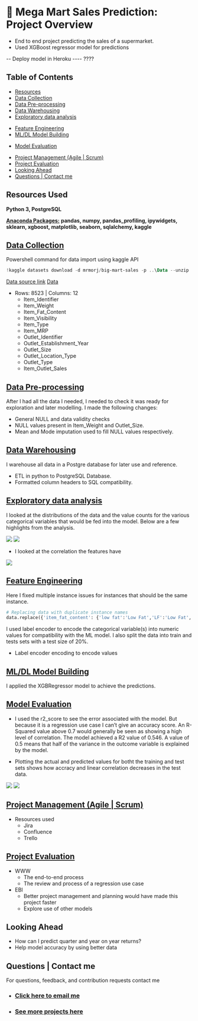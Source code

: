 # 🏪 Mega Mart Sales Prediction: Project Overview
* End to end project predicting the sales of a supermarket.
* Used XGBoost regressor model for predictions 

-- Deploy model in Heroku ---- ????

## Table of Contents 
*   [Resources](#resources)
*   [Data Collection](#DataCollection)
*   [Data Pre-processing](#DataPre-processing)
*   [Data Warehousing](#DataWarehousing)
*   [Exploratory data analysis](#EDA)
<!-- *   [Data Visualisation & Analytics](#Dataviz)
*   [Business Intelligence](#Busintelli) -->
*   [Feature Engineering](#FeatEng)
*   [ML/DL Model Building](#ModelBuild)
<!-- *   [Model performance](#ModelPerf)
*   [Model Optimisation](#ModelOpt) -->
*   [Model Evaluation](#ModelEval)
<!-- *   [Model Productionisation](#ModelProd)
*   [Deployment](#ModelDeploy) -->
*   [Project Management (Agile | Scrum)](#Prjmanage)
*   [Project Evaluation](#PrjEval)
*   [Looking Ahead](#Lookahead)
*   [Questions | Contact me ](#Lookahead)

<a name="Resources"></a>  

## Resources Used
**Python 3, PostgreSQL** 

[**Anaconda Packages:**](requirements.txt) **pandas, numpy, pandas_profiling, ipywidgets, sklearn, xgboost, matplotlib, seaborn, sqlalchemy, kaggle** 

<a name="DataCollection"></a>  

## [Data Collection](Code/P7_Code.ipynb)
Powershell command for data import using kaggle API <br>
```powershell
!kaggle datasets download -d mrmorj/big-mart-sales -p ..\Data --unzip 
```
[Data source link](https://www.kaggle.com/mrmorj/big-mart-sales)
[Data](Data/train_v9rqX0R.csv)
*  Rows: 8523 | Columns: 12
    *   Item_Identifier              
    *   Item_Weight                  
    *   Item_Fat_Content              
    *   Item_Visibility             
    *   Item_Type                     
    *   Item_MRP                    
    *   Outlet_Identifier            
    *   Outlet_Establishment_Year     
    *   Outlet_Size                  
    *   Outlet_Location_Type         
    *   Outlet_Type                   
    *   Item_Outlet_Sales           
                     

<a name="DataPre-processing"></a>  

## [Data Pre-processing](Code/P7_Code.ipynb)
After I had all the data I needed, I needed to check it was ready for exploration and later modelling. I made the following changes:   
*   General NULL and data validity checks  
*   NULL values present in Item_Weight and Outlet_Size. 
*   Mean and Mode imputation used to fill NULL values respectively.

<a name="DataWarehousing"></a>

## [Data Warehousing](Code/P7_Code.ipynb)
I warehouse all data in a Postgre database for later use and reference.

*   ETL in python to PostgreSQL Database.
*   Formatted column headers to SQL compatibility.  

<a name="EDA"></a>  

## [Exploratory data analysis](Code/P7_Code.ipynb) 
I looked at the distributions of the data and the value counts for the various categorical variables that would be fed into the model. Below are a few highlights from the analysis.

<img src="images/categoricalfeatures_countdistrib.png" />
<img src="images/categoricalfeatures_distrib.png" />

*   I looked at the correlation the features have
<img src="images/correlation.png" />

<!-- <a name="Dataviz"></a>  

## [Data Visualisation & Analytics](https://app.powerbi.com/view?r=eyJrIjoiNDExYjQ0OTUtNWI5MC00OTQ5LWFlYmUtYjNkMzE1YzE2NmE0IiwidCI6IjYyZWE3MDM0LWI2ZGUtNDllZS1iZTE1LWNhZThlOWFiYzdjNiJ9&pageName=ReportSection)
[View Interactive Dashboard](https://app.powerbi.com/view?r=eyJrIjoiNDExYjQ0OTUtNWI5MC00OTQ5LWFlYmUtYjNkMzE1YzE2NmE0IiwidCI6IjYyZWE3MDM0LWI2ZGUtNDllZS1iZTE1LWNhZThlOWFiYzdjNiJ9&pageName=ReportSection)
*   I created an interactive dashboard to deploy the machine learning model to benefit the business.
*   I visualised various key features and highlighted their overall correlation to a customer’s churn. 

<a name="Busintelli"></a>  

## Business Intelligence
On Page 2 of the interactive dashboard, I have provided the stake holders with the new customer names and the customers that are likely to churn due to their characteristics.

*   These customers can be offered subsidised deals and incentives to keep them on
*   Greater engagement with customers could keep some customers on board 
*   Providing quality customer service can also provide customers with long term value and appreciation for the business
*   The complaints team should pay particular attention to complaints from customers who are predicted to churn.
- 96% of unhappy customers don’t complain and 91% of those will simply leave and never come back? -->

<a name="FeatEng"></a>  

## [Feature Engineering](Code/P2_Code.ipynb) 
Here I fixed multiple instance issues for instances that should be the same instance. 
```python
# Replacing data with duplicate instance names
data.replace({'item_fat_content': {'low fat':'Low Fat','LF':'Low Fat', 'reg':'Regular'}}, inplace=True)
```
I used label encoder to encode the categorical variable(s) into numeric values for compatibility with the ML model. I also split the data into train and tests sets with a test size of 20%.
*   Label encoder encoding to encode values

<a name="ModelBuild"></a> 

## [ML/DL Model Building](Code/P11_Code.ipynb)

I applied the XGBRegressor model to achieve the predictions. 
<!-- I tried eight different models:
*   **KN Neighbors Classifier** 
*   **Linear SVC** 
*   **Decision Tree Classifier** 
*   **Random Forest Classifier**
*   **XGB Regressor** 
*   **AdaBoost Classifier**  
*   **Gaussian NB** 
*   **Quadratic Discriminant Analysis** 

<img src="images/Crossvalidation.png" /> -->

<!-- <a name="ModelPerf"></a> 

## [Model performance](Code/P11_Code.ipynb)
The Quadratic Discriminant Analysis model outperformed the other approaches on the test and validation sets. 
*   **Quadratic Discriminant Analysis** : Accuracy = 96% 

<a name="ModelOpt"></a> 

## [Model Optimisation](Code/P11_Code.ipynb)
In this step, I used GridsearchCV to find the best parameters to optimise the performance of the model.
Using the best parameters, I improved the model accuracy by **1%**

*   **Quadratic Discriminant Analysis** : Accuracy = 97% | MSE = 0.03 | RMSE = 0.17 (2dp) -->

<a name="ModelEval"></a> 

## [Model Evaluation](Code/P4_Code.ipynb)
*   I used the r2_score to see the error associated with the model. But because it is a regression use case I can’t give an accuracy score. 
An R-Squared value above 0.7 would generally be seen as showing a high level of correlation. The model achieved a R2 value of 0.546.
A value of 0.5 means that half of the variance in the outcome variable is explained by the model.

*   Plotting the actual and predicted values for botht the training and test sets shows how accracy and linear correlation decreases in the test data. 
<img src="images/trainevaluation.png" />
<img src="images/testevaluation.png" />
<!-- <img src="images/Confusionmatrix.png" /> -->

<!-- <a name="ModelProd"></a> 

## [Model Productionisation](Code/P11_Code.ipynb)
*   A confusion matrix showing the accuracy score of 97.25% achieved by the model. 
<img src="images/Confusionmatrix.png" />

<a name="ModelDeploy"></a> 

## [Deployment](https://app.powerbi.com/view?r=eyJrIjoiNDExYjQ0OTUtNWI5MC00OTQ5LWFlYmUtYjNkMzE1YzE2NmE0IiwidCI6IjYyZWE3MDM0LWI2ZGUtNDllZS1iZTE1LWNhZThlOWFiYzdjNiJ9&pageName=ReportSection)
I built a flask REST API endpoint that was hosted on a local webserver before AWS EC2 deployment. The API endpoint takes in a request value; height and weight and returns predicted BMI index. I also optimised and formatted the frontend using HTML and CSS.  -->

<a name="Prjmanage"></a> 

## [Project Management (Agile | Scrum)](https://www.atlassian.com/software/jira)
* Resources used
    * Jira
    * Confluence
    * Trello 

<a name="PrjEval"></a> 

## [Project Evaluation](Presentation/P11Presentation.pptx) 
*   WWW
    *   The end-to-end process
    *   The review and process of a regression use case 
*   EBI 
    *   Better project management and planning would have made this project faster
    *   Explore use of other models 

<a name="Lookahead"></a> 

## Looking Ahead
*   How can I predict quarter and year on year returns? 
*   Help model accuracy by using better data 

<a name="Questions"></a> 

## Questions | Contact me 
For questions, feedback, and contribution requests contact me
* ### [Click here to email me](mailto:theanalyticsolutions@gmail.com) 
* ### [See more projects here](https://github.com/MattithyahuData?tab=repositories)

 
